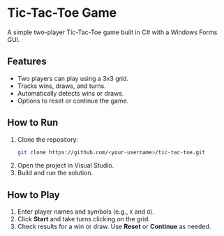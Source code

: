 # Tic-Tac-Toe Game

A simple two-player Tic-Tac-Toe game built in C# with a Windows Forms GUI.

## Features

- Two players can play using a 3x3 grid.
- Tracks wins, draws, and turns.
- Automatically detects wins or draws.
- Options to reset or continue the game.

## How to Run

1. Clone the repository:
   ```bash
   git clone https://github.com/<your-username>/tic-tac-toe.git
   ```
2. Open the project in Visual Studio.
3. Build and run the solution.

## How to Play

1. Enter player names and symbols (e.g., `X` and `O`).
2. Click **Start** and take turns clicking on the grid.
3. Check results for a win or draw. Use **Reset** or **Continue** as needed.

